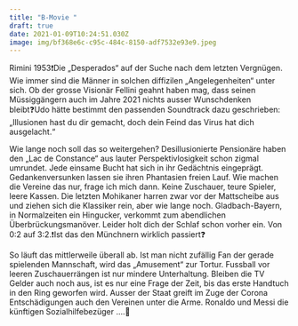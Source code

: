 ```yaml
---
title: "B-Movie "
draft: true
date: 2021-01-09T10:24:51.030Z
image: img/bf368e6c-c95c-484c-8150-adf7532e93e9.jpeg
---
```

Rimini 1953❗️Die „Desperados“ auf der Suche nach dem letzten Vergnügen. Wie immer sind die Männer  in solchen diffizilen „Angelegenheiten“ unter sich. Ob der grosse Visionär Fellini geahnt haben mag, dass seinen Müssiggängern auch im Jahre 2021 nichts ausser Wunschdenken bleibt❓Udo hätte bestimmt den passenden Soundtrack dazu geschrieben: „Illusionen hast du dir gemacht, doch dein Feind das Virus hat dich ausgelacht.“

Wie lange noch soll das so weitergehen? Desillusionierte Pensionäre haben den „Lac de Constance“ aus lauter Perspektivlosigkeit schon zigmal umrundet. Jede einsame Bucht hat sich in ihr Gedächtnis eingeprägt. Gedankenversunken lassen sie ihren Phantasien freien Lauf. Wie machen die Vereine das nur, frage ich mich dann.  Keine Zuschauer, teure Spieler, leere Kassen. Die letzten Mohikaner harren zwar vor der Mattscheibe aus und ziehen sich die Klassiker rein, aber wie lange noch. Gladbach-Bayern, in Normalzeiten ein Hingucker, verkommt zum abendlichen Überbrückungsmanöver. Leider holt dich der Schlaf schon vorher ein. Von 0:2 auf 3:2.❗️Ist das den Münchnern wirklich passiert❓

So läuft das mittlerweile überall ab. Ist man nicht zufällig Fan der gerade spielenden Mannschaft, wird das „Amusement“ zur Tortur. Fussball vor leeren Zuschauerrängen ist nur mindere Unterhaltung. Bleiben die TV Gelder auch noch aus, ist es nur eine Frage der Zeit, bis das erste Handtuch in den Ring geworfen wird. Ausser der Staat greift im Zuge der Corona Entschädigungen auch den Vereinen unter die Arme. Ronaldo und Messi die künftigen Sozialhilfebezüger ....🤭